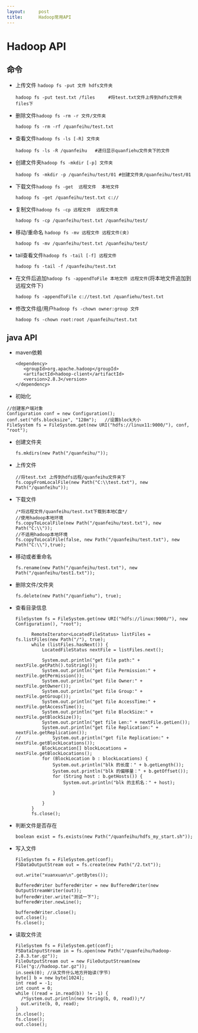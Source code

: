 ```yaml
---
layout:     post
title:      Hadoop常用API
---
```

<div id="article_content" class="article_content clearfix csdn-tracking-statistics" data-pid="blog" data-mod="popu_307" data-dsm="post">
								            <div id="content_views" class="markdown_views prism-atom-one-dark">
							<!-- flowchart 箭头图标 勿删 -->
							<svg xmlns="http://www.w3.org/2000/svg" style="display: none;"><path stroke-linecap="round" d="M5,0 0,2.5 5,5z" id="raphael-marker-block" style="-webkit-tap-highlight-color: rgba(0, 0, 0, 0);"></path></svg>
							<h1 id="hadoop-api">Hadoop API</h1>



<h2 id="命令">命令</h2>

<ul>
<li><p>上传文件 <code>hadoop fs -put 文件 hdfs文件夹</code></p>

<pre class="prettyprint"><code class="language-shell hljs livecodeserver">hadoop fs -<span class="hljs-built_in">put</span> test.txt /<span class="hljs-built_in">files</span>     <span class="hljs-comment">#将test.txt文件上传到hdfs文件夹files下</span></code></pre></li>
<li><p>删除文件<code>hadoop fs -rm -r 文件/文件夹</code></p>

<pre class="prettyprint"><code class="language-shell hljs lasso">hadoop fs <span class="hljs-attribute">-rm</span> <span class="hljs-attribute">-rf</span> /quanfeihu/test<span class="hljs-built_in">.</span>txt</code></pre></li>
<li><p>查看文件<code>hadoop fs -ls [-R] 文件夹</code></p>

<pre class="prettyprint"><code class="language-shell hljs bash">hadoop fs -ls -R /quanfeihu   <span class="hljs-comment">#递归显示quanfiehu文件夹下的文件</span></code></pre></li>
<li><p>创建文件夹<code>hadoop fs -mkdir [-p] 文件夹</code></p>

<pre class="prettyprint"><code class="language-shell hljs perl">hadoop fs -<span class="hljs-keyword">mkdir</span> -p /quanfeihu/test/<span class="hljs-number">01</span> <span class="hljs-comment">#创建文件夹/quanfeihu/test/01</span></code></pre></li>
<li><p>下载文件<code>hadoop fs -get  远程文件  本地文件</code></p>

<pre class="prettyprint"><code class="language-shell hljs cs">hadoop fs -<span class="hljs-keyword">get</span> /quanfeihu/test.txt c:<span class="hljs-comment">//</span></code></pre></li>
<li><p>复制文件<code>hadoop fs -cp 远程文件  远程文件夹</code></p>

<pre class="prettyprint"><code class="language-shell hljs avrasm">hadoop fs -<span class="hljs-keyword">cp</span> /quanfeihu/test<span class="hljs-preprocessor">.txt</span> /quanfeihu/test/</code></pre></li>
<li><p>移动/重命名 <code>hadoop fs -mv 远程文件 远程文件(夹)</code></p>

<pre class="prettyprint"><code class="language-shell hljs avrasm">hadoop fs -mv /quanfeihu/test<span class="hljs-preprocessor">.txt</span> /quanfeihu/test/</code></pre></li>
<li><p>tail查看文件<code>hadoop fs -tail [-f] 远程文件</code></p>

<pre class="prettyprint"><code class="language-shell hljs lasso">hadoop fs <span class="hljs-attribute">-tail</span> <span class="hljs-attribute">-f</span> /quanfeihu/test<span class="hljs-built_in">.</span>txt</code></pre></li>
<li><p>在文件后追加<code>hadoop fs -appendToFile 本地文件 远程文件</code>(将本地文件追加到远程文件下)</p>

<pre class="prettyprint"><code class="language-shell hljs avrasm">hadoop fs -appendToFile c://test<span class="hljs-preprocessor">.txt</span> /quanfiehu/test<span class="hljs-preprocessor">.txt</span></code></pre></li>
<li><p>修改文件组/用户<code>hadoop fs -chown owner:group 文件</code></p>

<pre class="prettyprint"><code class="language-shell hljs perl">hadoop fs -<span class="hljs-keyword">chown</span> root:root /quanfeihu/test.txt</code></pre></li>
</ul>



<h2 id="java-api">java API</h2>

<ul>
<li><p>maven依赖</p>

<pre class="prettyprint"><code class="language-xml hljs "><span class="hljs-tag">&lt;<span class="hljs-title">dependency</span>&gt;</span>
   <span class="hljs-tag">&lt;<span class="hljs-title">groupId</span>&gt;</span>org.apache.hadoop<span class="hljs-tag">&lt;/<span class="hljs-title">groupId</span>&gt;</span>
   <span class="hljs-tag">&lt;<span class="hljs-title">artifactId</span>&gt;</span>hadoop-client<span class="hljs-tag">&lt;/<span class="hljs-title">artifactId</span>&gt;</span>
   <span class="hljs-tag">&lt;<span class="hljs-title">version</span>&gt;</span>2.8.3<span class="hljs-tag">&lt;/<span class="hljs-title">version</span>&gt;</span>
<span class="hljs-tag">&lt;/<span class="hljs-title">dependency</span>&gt;</span></code></pre></li>
<li><p>初始化</p></li>
</ul>



<pre class="prettyprint"><code class="language-java hljs "><span class="hljs-comment">//创建客户端对象</span>
Configuration conf = <span class="hljs-keyword">new</span> Configuration();
conf.set(<span class="hljs-string">"dfs.blocksize"</span>, <span class="hljs-string">"128m"</span>);   <span class="hljs-comment">//设置block大小</span>
FileSystem fs = FileSystem.get(<span class="hljs-keyword">new</span> URI(<span class="hljs-string">"hdfs://linux11:9000/"</span>), conf, <span class="hljs-string">"root"</span>);</code></pre>

<ul>
<li><p>创建文件夹</p>

<pre class="prettyprint"><code class="language-java hljs ">fs.mkdirs(<span class="hljs-keyword">new</span> Path(<span class="hljs-string">"/quanfeihu/"</span>));</code></pre></li>
<li><p>上传文件</p>

<pre class="prettyprint"><code class="language-java hljs "><span class="hljs-comment">//将test.txt 上传到hdfs远程/quanfeihu文件夹下</span>
fs.copyFromLocalFile(<span class="hljs-keyword">new</span> Path(<span class="hljs-string">"C:\\test.txt"</span>), <span class="hljs-keyword">new</span> Path(<span class="hljs-string">"/quanfeihu"</span>));</code></pre></li>
<li><p>下载文件</p>

<pre class="prettyprint"><code class="language-java hljs "><span class="hljs-comment">/*将远程文件/quanfeihu/test.txt下载到本地C盘*/</span>
<span class="hljs-comment">//使用hadoop本地环境 </span>
fs.copyToLocalFile(<span class="hljs-keyword">new</span> Path(<span class="hljs-string">"/quanfeihu/test.txt"</span>), <span class="hljs-keyword">new</span> Path(<span class="hljs-string">"C:\\"</span>));
<span class="hljs-comment">//不适用hadoop本地环境</span>
fs.copyToLocalFile(<span class="hljs-keyword">false</span>, <span class="hljs-keyword">new</span> Path(<span class="hljs-string">"/quanfeihu/test.txt"</span>), <span class="hljs-keyword">new</span> Path(<span class="hljs-string">"C:\\"</span>),<span class="hljs-keyword">true</span>);</code></pre></li>
<li><p>移动或者重命名</p>

<pre class="prettyprint"><code class="language-java hljs ">fs.rename(<span class="hljs-keyword">new</span> Path(<span class="hljs-string">"/quanfeihu/test.txt"</span>), <span class="hljs-keyword">new</span> Path(<span class="hljs-string">"/quanfeihu/test1.txt"</span>));</code></pre></li>
<li><p>删除文件/文件夹</p>

<pre class="prettyprint"><code class="language-java hljs ">fs.delete(<span class="hljs-keyword">new</span> Path(<span class="hljs-string">"/quanfiehu"</span>), <span class="hljs-keyword">true</span>);</code></pre></li>
<li><p>查看目录信息</p>

<pre class="prettyprint"><code class="language-java hljs ">FileSystem fs = FileSystem.get(<span class="hljs-keyword">new</span> URI(<span class="hljs-string">"hdfs://linux:9000/"</span>), <span class="hljs-keyword">new</span> Configuration(), <span class="hljs-string">"root"</span>);

      RemoteIterator&lt;LocatedFileStatus&gt; listFiles = fs.listFiles(<span class="hljs-keyword">new</span> Path(<span class="hljs-string">"/"</span>), <span class="hljs-keyword">true</span>);
      <span class="hljs-keyword">while</span> (listFiles.hasNext()) {
          LocatedFileStatus nextFile = listFiles.next();

          System.out.println(<span class="hljs-string">"get file path:"</span> + nextFile.getPath().toString());
          System.out.println(<span class="hljs-string">"get file Permission:"</span> + nextFile.getPermission());
          System.out.println(<span class="hljs-string">"get file Owner:"</span> + nextFile.getOwner());
          System.out.println(<span class="hljs-string">"get file Group:"</span> + nextFile.getGroup());
          System.out.println(<span class="hljs-string">"get file AccessTime:"</span> + nextFile.getAccessTime());
          System.out.println(<span class="hljs-string">"get file BlockSize:"</span> + nextFile.getBlockSize());
          System.out.println(<span class="hljs-string">"get file Len:"</span> + nextFile.getLen());
          System.out.println(<span class="hljs-string">"get file Replication:"</span> + nextFile.getReplication());
<span class="hljs-comment">//            System.out.println("get file Replication:" + nextFile.getBlockLocations());</span>
          BlockLocation[] blockLocations = nextFile.getBlockLocations();
          <span class="hljs-keyword">for</span> (BlockLocation b : blockLocations) {
              System.out.println(<span class="hljs-string">"blk 的长度："</span> + b.getLength());
              System.out.println(<span class="hljs-string">"blk 的偏移量："</span> + b.getOffset());
              <span class="hljs-keyword">for</span> (String host : b.getHosts()) {
                  System.out.println(<span class="hljs-string">"blk 的主机名："</span> + host);

              }

          }
      }
      fs.close();</code></pre></li>
<li><p>判断文件是否存在</p>

<pre class="prettyprint"><code class="language-java hljs "><span class="hljs-keyword">boolean</span> exist = fs.exists(<span class="hljs-keyword">new</span> Path(<span class="hljs-string">"/quanfeihu/hdfs_my_start.sh"</span>));</code></pre></li>
<li><p>写入文件</p>

<pre class="prettyprint"><code class="language-java hljs ">FileSystem fs = FileSystem.get(conf);
FSDataOutputStream out = fs.create(<span class="hljs-keyword">new</span> Path(<span class="hljs-string">"/2.txt"</span>));

out.write(<span class="hljs-string">"xuanxuan\n"</span>.getBytes());

BufferedWriter bufferedWriter = <span class="hljs-keyword">new</span> BufferedWriter(<span class="hljs-keyword">new</span> OutputStreamWriter(out));
bufferedWriter.write(<span class="hljs-string">"测试一下"</span>);
bufferedWriter.newLine();

bufferedWriter.close();
out.close();
fs.close();</code></pre></li>
<li><p>读取文件流</p>

<pre class="prettyprint"><code class="language-java hljs ">FileSystem fs = FileSystem.get(conf);
FSDataInputStream in = fs.open(<span class="hljs-keyword">new</span> Path(<span class="hljs-string">"/quanfeihu/hadoop-2.8.3.tar.gz"</span>));
FileOutputStream out = <span class="hljs-keyword">new</span> FileOutputStream(<span class="hljs-keyword">new</span> File(<span class="hljs-string">"g://hadoop.tar.gz"</span>));
in.seek(<span class="hljs-number">0</span>); <span class="hljs-comment">//从文件什么地方开始读(字节)</span>
<span class="hljs-keyword">byte</span>[] b = <span class="hljs-keyword">new</span> <span class="hljs-keyword">byte</span>[<span class="hljs-number">1024</span>];
<span class="hljs-keyword">int</span> read = -<span class="hljs-number">1</span>;
<span class="hljs-keyword">int</span> count = <span class="hljs-number">0</span>;
<span class="hljs-keyword">while</span> ((read = in.read(b)) != -<span class="hljs-number">1</span>) {
  <span class="hljs-comment">/*System.out.println(new String(b, 0, read));*/</span>
  out.write(b, <span class="hljs-number">0</span>, read);
}
in.close();
fs.close();
out.close();</code></pre></li>
</ul>            </div>
						<link href="https://csdnimg.cn/release/phoenix/mdeditor/markdown_views-9e5741c4b9.css" rel="stylesheet">
                </div>